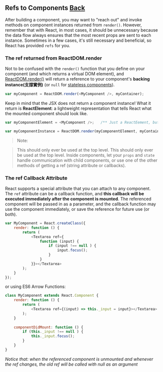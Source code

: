 ## Refs to Components [Back](./../react.md)

After building a component, you may want to "reach out" and invoke methods on component instances returned from `render()`. However, remember that with React, in most cases, it should be unnecessary because the data flow always ensures that the most recent props are sent to each instance. Sometimes in a few cases, it's still necessary and beneficial, so React has provided `refs` for you.

### The ref returned from ReactDOM.render

Not to be confused with the `render()` function that you define on your component (and which returns a virtual DOM element), and [ReactDOM.render()](https://facebook.github.io/react/docs/top-level-api.html#reactdom.render) will return a reference to your component's **backing instance(支撐實例)** (or `null` for [stateless components](https://facebook.github.io/react/docs/reusable-components.html#stateless-functions)).

```js
var myComponent = ReactDOM.render(<MyComponent />, myContainer);
```

Keep in mind that the JSX does not return a component instance! What it return is **ReactElement**: a lightweight representation that tells React what the mounted component should look like.

```js
var myComponentElement = <MyComponent />;   /** Just a ReactEement, but not an instance */

var myComponentInstance = ReactDOM.render(myComponentElement, myContainer);
```

> Note:

> This should only ever be used at the top level. This should only ever be used at the top level. Inside components, let your `props` and `state` handle communication with child components, or use one of the other methods of getting a ref (string attribute or callbacks).

### The ref Callback Attribute

React supports a special attribute that you can attach to any component. The `ref` attribute can be a callback function, and **this callback will be executed immediately after the component is mounted**. The referenced component will be passed in as a parameter, and the callback function may use the component immediately, or save the reference for future use (or both).

```js
var MyComponent = React.createClass({
    render: function () {
        return (
            <Textarea ref={
                function (input) {
                    if (input !== null ) {
                        input.focus();
                    }
                }
            }}></Textarea>
        );
    }
});
```

or using ES6 Arrow Functions:

```js
class MyComponent extends React.Component {
    render: function () {
        return (
            <Textarea ref={(input) => this._input = input}></Textarea>
        );
    }
    
    componentDidMount: function () {
        if (this._input !== null ) {
            this._input.focus();
        }
    }
}
```

*Notice that: when the referenced component is unmounted and whenever the ref changes, the old ref will be called with null as an argument*